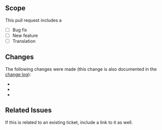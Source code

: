 ## Scope
This pull request includes a

- [ ] Bug fix
- [ ] New feature
- [ ] Translation

## Changes
The following changes were made (this change is also documented in the [change log](https://github.com/kartik-v/yii2-datecontrol/blob/master/CHANGE.md)):

-
-
-

## Related Issues
If this is related to an existing ticket, include a link to it as well.